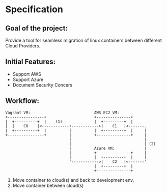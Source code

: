 Specification
=============

Goal of the project:
-------------------

Provide a tool for seamless migration of linux containers between different Cloud Providers.


Initial Features:
----------------

* Support AWS
* Support Azure
* Document Security Concers


Workflow:
--------

    Vagrant VM:                            AWS EC2 VM:
    +----------------+                     +---------------+
    |  +----------+  |    (1)              |  +---------+  |
    |  |    C0    |<------------+------------>|    C1   |<-------.   
    |  +----------+  |          |          |  +---------+  |     |
    +----------------+          |          +---------------+     | 
                                |                                |
                                |                                | (2)
                                |          Azure VM:             |
                                |          +---------------+     |
                                |          |  +---------+  |     |
                                '------------>|    C2   |<-------'
                                           |  +---------+  |
                                           +---------------+
                                           
1. Move container to cloud(s) and back to development env. 
2. Move container between cloud(s)
